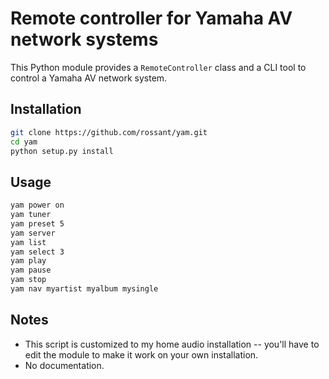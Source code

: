 # Remote controller for Yamaha AV network systems

This Python module provides a `RemoteController` class and a CLI tool to control a Yamaha AV network system.

## Installation

```bash
git clone https://github.com/rossant/yam.git
cd yam
python setup.py install
```

## Usage

```bash
yam power on
yam tuner
yam preset 5
yam server
yam list
yam select 3
yam play
yam pause
yam stop
yam nav myartist myalbum mysingle
```

## Notes

* This script is customized to my home audio installation -- you'll have to edit the module to make it work on your own installation.
* No documentation.

